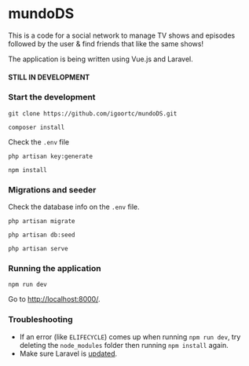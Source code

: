 # mundoDS
This is a code for a social network to manage TV shows and episodes followed by the user & find friends that like the same shows!

The application is being written using Vue.js and Laravel.

#### STILL IN DEVELOPMENT

### Start the development
```
git clone https://github.com/igoortc/mundoDS.git
```
```
composer install
```
Check the `.env` file

```
php artisan key:generate
```
```
npm install
```

### Migrations and seeder
Check the database info on the `.env` file.
```
php artisan migrate
```
```
php artisan db:seed
```
```
php artisan serve
```

### Running the application
```
npm run dev
```
Go to [http://localhost:8000/](http://localhost:8000/).

### Troubleshooting
* If an error (like `ELIFECYCLE`) comes up when running `npm run dev`, try deleting the `node_modules` folder then running `npm install` again.
* Make sure Laravel is [updated](https://laravel.com/docs/5.5/upgrade).
